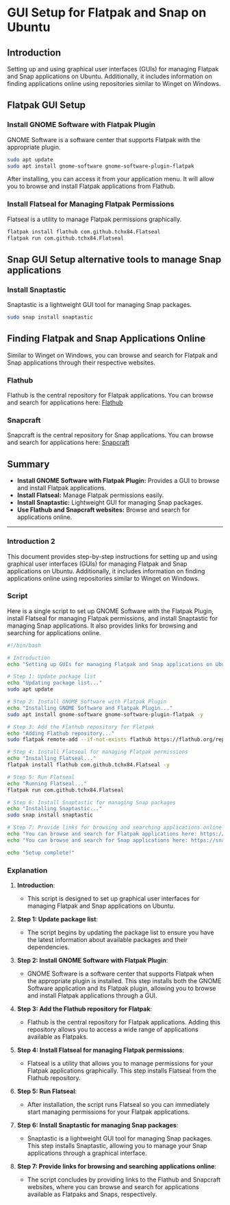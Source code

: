 # GUI Setup for Flatpak and Snap on Ubuntu

## Introduction

Setting up and using graphical user interfaces (GUIs) for managing Flatpak and Snap applications on Ubuntu. Additionally, it includes information on finding applications online using repositories similar to Winget on Windows.

## Flatpak GUI Setup

### Install GNOME Software with Flatpak Plugin

GNOME Software is a software center that supports Flatpak with the appropriate plugin.

```bash
sudo apt update
sudo apt install gnome-software gnome-software-plugin-flatpak
```

After installing, you can access it from your application menu. It will allow you to browse and install Flatpak applications from Flathub.

### Install Flatseal for Managing Flatpak Permissions

Flatseal is a utility to manage Flatpak permissions graphically.

```bash
flatpak install flathub com.github.tchx84.Flatseal
flatpak run com.github.tchx84.Flatseal
```

## Snap GUI Setup alternative tools to manage Snap applications

### Install Snaptastic

Snaptastic is a lightweight GUI tool for managing Snap packages.

```bash
sudo snap install snaptastic
```

## Finding Flatpak and Snap Applications Online

Similar to Winget on Windows, you can browse and search for Flatpak and Snap applications through their respective websites.

### Flathub

Flathub is the central repository for Flatpak applications. You can browse and search for applications here:
[Flathub](https://flathub.org/)

### Snapcraft

Snapcraft is the central repository for Snap applications. You can browse and search for applications here:
[Snapcraft](https://snapcraft.io/)

## Summary

- **Install GNOME Software with Flatpak Plugin:** Provides a GUI to browse and install Flatpak applications.
- **Install Flatseal:** Manage Flatpak permissions easily.
- **Install Snaptastic:** Lightweight GUI for managing Snap packages.
- **Use Flathub and Snapcraft websites:** Browse and search for applications online.


--- 

### Introduction 2
This document provides step-by-step instructions for setting up and using graphical user interfaces (GUIs) for managing Flatpak and Snap applications on Ubuntu. Additionally, it includes information on finding applications online using repositories similar to Winget on Windows.

### Script
Here is a single script to set up GNOME Software with the Flatpak Plugin, install Flatseal for managing Flatpak permissions, and install Snaptastic for managing Snap applications. It also provides links for browsing and searching for applications online.

```bash
#!/bin/bash

# Introduction
echo "Setting up GUIs for managing Flatpak and Snap applications on Ubuntu."

# Step 1: Update package list
echo "Updating package list..."
sudo apt update

# Step 2: Install GNOME Software with Flatpak Plugin
echo "Installing GNOME Software and Flatpak Plugin..."
sudo apt install gnome-software gnome-software-plugin-flatpak -y

# Step 3: Add the Flathub repository for Flatpak
echo "Adding Flathub repository..."
sudo flatpak remote-add --if-not-exists flathub https://flathub.org/repo/flathub.flatpakrepo

# Step 4: Install Flatseal for managing Flatpak permissions
echo "Installing Flatseal..."
flatpak install flathub com.github.tchx84.Flatseal -y

# Step 5: Run Flatseal
echo "Running Flatseal..."
flatpak run com.github.tchx84.Flatseal

# Step 6: Install Snaptastic for managing Snap packages
echo "Installing Snaptastic..."
sudo snap install snaptastic

# Step 7: Provide links for browsing and searching applications online
echo "You can browse and search for Flatpak applications here: https://flathub.org"
echo "You can browse and search for Snap applications here: https://snapcraft.io"

echo "Setup complete!"
```

### Explanation

1. **Introduction**: 
   - This script is designed to set up graphical user interfaces for managing Flatpak and Snap applications on Ubuntu.

2. **Step 1: Update package list**:
   - The script begins by updating the package list to ensure you have the latest information about available packages and their dependencies.

3. **Step 2: Install GNOME Software with Flatpak Plugin**:
   - GNOME Software is a software center that supports Flatpak when the appropriate plugin is installed. This step installs both the GNOME Software application and its Flatpak plugin, allowing you to browse and install Flatpak applications through a GUI.

4. **Step 3: Add the Flathub repository for Flatpak**:
   - Flathub is the central repository for Flatpak applications. Adding this repository allows you to access a wide range of applications available as Flatpaks.

5. **Step 4: Install Flatseal for managing Flatpak permissions**:
   - Flatseal is a utility that allows you to manage permissions for your Flatpak applications graphically. This step installs Flatseal from the Flathub repository.

6. **Step 5: Run Flatseal**:
   - After installation, the script runs Flatseal so you can immediately start managing permissions for your Flatpak applications.

7. **Step 6: Install Snaptastic for managing Snap packages**:
   - Snaptastic is a lightweight GUI tool for managing Snap packages. This step installs Snaptastic, allowing you to manage your Snap applications through a graphical interface.

8. **Step 7: Provide links for browsing and searching applications online**:
   - The script concludes by providing links to the Flathub and Snapcraft websites, where you can browse and search for applications available as Flatpaks and Snaps, respectively.
